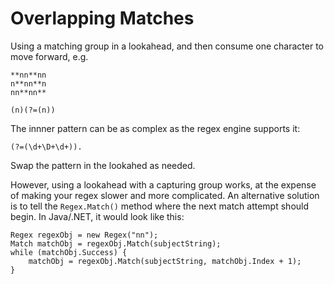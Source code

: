 # Overlapping Matches

Using a matching group in a lookahead, and then consume one character to move forward, e.g.
```
**nn**nn
n**nn**n
nn**nn**
```
```
(n)(?=(n))
```
The innner pattern can be as complex as the regex engine supports it:
```
(?=(\d+\D+\d+)).
```
Swap the pattern in the lookahed as needed.

However, using a lookahead with a capturing group works, at the expense of making your regex slower and more complicated. An alternative solution is to tell the `Regex.Match()` method where the next match attempt should begin. In Java/.NET, it would look like this:
```
Regex regexObj = new Regex("nn");
Match matchObj = regexObj.Match(subjectString);
while (matchObj.Success) {
    matchObj = regexObj.Match(subjectString, matchObj.Index + 1); 
}
```

